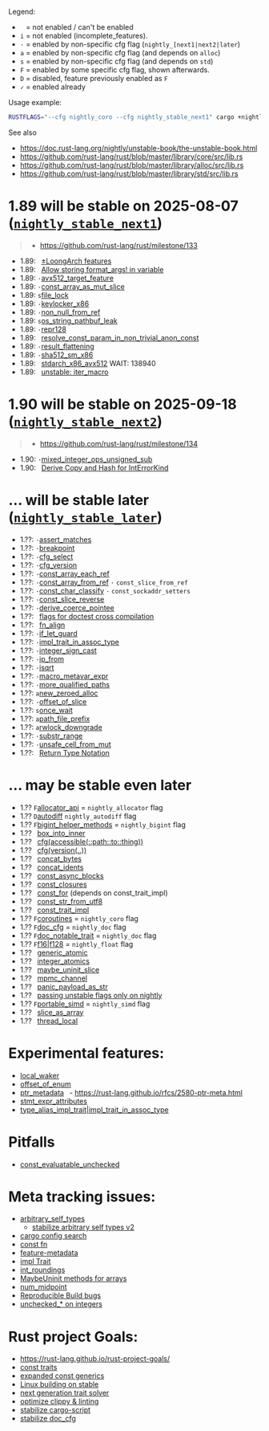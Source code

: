 

Legend:
- ` ` = not enabled / can't be enabled
- `i` = not enabled (incomplete_features).
- `·` = enabled by non-specific cfg flag (`nightly_[next1|next2|later`)
- `a` = enabled by non-specific cfg flag (and depends on `alloc`)
- `s` = enabled by non-specific cfg flag (and depends on `std`)
- `F` = enabled by some specific cfg flag, shown afterwards.
- `D` = disabled, feature previously enabled as `F`
- `✓` = enabled already

Usage example:
```sh
RUSTFLAGS="--cfg nightly_coro --cfg nightly_stable_next1" cargo +nightly b
```

See also
- <https://doc.rust-lang.org/nightly/unstable-book/the-unstable-book.html>
- <https://github.com/rust-lang/rust/blob/master/library/core/src/lib.rs>
- <https://github.com/rust-lang/rust/blob/master/library/alloc/src/lib.rs>
- <https://github.com/rust-lang/rust/blob/master/library/std/src/lib.rs>


# 1.89 will be stable on 2025-08-07 ([`nightly_stable_next1`](https://releases.rs/docs/1.89.0/))
> - <https://github.com/rust-lang/rust/milestone/133>
<!-- > - <https://blog.rust-lang.org/2025/08/07/Rust-1.89.0> -->
<!-- > - <https://github.com/rust-lang/rust/releases/tag/1.89.0> -->

- 1.89: ` `[±LoongArch features](https://github.com/rust-lang/rust/pull/135015)
- 1.89: ` `[Allow storing format_args! in variable](https://github.com/rust-lang/rust/pull/140748)
- 1.89: `·`[avx512_target_feature](https://github.com/rust-lang/rust/pull/138940)
- 1.89: `·`[const_array_as_mut_slice](https://github.com/rust-lang/rust/pull/140066)
- 1.89: `s`[file_lock](https://github.com/rust-lang/rust/pull/136794)
- 1.89: `·`[keylocker_x86](https://github.com/rust-lang/rust/pull/140766)
- 1.89: `·`[non_null_from_ref](https://github.com/rust-lang/rust/pull/140511)
- 1.89: `s`[os_string_pathbuf_leak](https://github.com/rust-lang/rust/pull/137992)
- 1.89: `·`[repr128](https://github.com/rust-lang/rust/pull/138285)
- 1.89: ` `[resolve_const_param_in_non_trivial_anon_const](https://github.com/rust-lang/rust/pull/142157)
- 1.89: `·`[result_flattening](https://github.com/rust-lang/rust/pull/141072)
- 1.89: `·`[sha512_sm_x86](https://github.com/rust-lang/rust/pull/140767)
- 1.89: ` `[stdarch_x86_avx512](https://github.com/rust-lang/rust/issues/111137) WAIT: 138940
- 1.89: ` `[unstable: iter_macro](https://github.com/rust-lang/stdarch/pull/1819)

# 1.90 will be stable on 2025-09-18 ([`nightly_stable_next2`](https://releases.rs/docs/1.89.0/))
> - <https://github.com/rust-lang/rust/milestone/134>
<!-- > - <https://blog.rust-lang.org/2025/09/18/Rust-1.90.0> -->
<!-- > - <https://github.com/rust-lang/rust/releases/tag/1.90.0> -->

- 1.90: `·`[mixed_integer_ops_unsigned_sub](https://github.com/rust-lang/rust/pull/143236)
- 1.90: ` `[Derive Copy and Hash for IntErrorKind](https://github.com/rust-lang/rust/pull/131923)

# … will be stable later ([`nightly_stable_later`](https://releases.rs/#ongoing-stabilization-prs))

- 1.??: `·`[assert_matches](https://github.com/rust-lang/rust/pull/137487)
- 1.??: `·`[breakpoint](https://github.com/rust-lang/rust/pull/142325)
- 1.??: `·`[cfg_select](https://github.com/rust-lang/rust/issues/115585)
- 1.??: `·`[cfg_version](https://github.com/rust-lang/rust/pull/141766)
- 1.??: `·`[const_array_each_ref](https://github.com/rust-lang/rust/pull/143383)
- 1.??: `·`[const_array_from_ref](https://github.com/rust-lang/rust/issues/90206)
        `·` `const_slice_from_ref`
- 1.??: `·`[const_char_classify](https://github.com/rust-lang/rust/pull/138129)
        `·` `const_sockaddr_setters`
- 1.??: `·`[const_slice_reverse](https://github.com/rust-lang/rust/pull/143382)
- 1.??: `·`[derive_coerce_pointee](https://github.com/rust-lang/rust/pull/133820)
- 1.??: ` `[flags for doctest cross compilation](https://github.com/rust-lang/rust/pull/137096)
- 1.??: ` `[fn_align](https://github.com/rust-lang/rust/pull/140261)
- 1.??: `·`[if_let_guard](https://github.com/rust-lang/rust/pull/141295)
- 1.??: `·`[impl_trait_in_assoc_type](https://github.com/rust-lang/rust/pull/120700)
- 1.??: `·`[integer_sign_cast](https://github.com/rust-lang/rust/pull/137026)
- 1.??: `·`[ip_from](https://github.com/rust-lang/rust/pull/141744)
- 1.??: `·`[isqrt](https://github.com/rust-lang/rust/pull/131391)
- 1.??: `·`[macro_metavar_expr](https://github.com/rust-lang/rust/pull/122808)
- 1.??: `·`[more_qualified_paths](https://github.com/rust-lang/rust/pull/141922)
- 1.??: `a`[new_zeroed_alloc](https://github.com/rust-lang/rust/issues/129396)
- 1.??: `·`[offset_of_slice](https://github.com/rust-lang/rust/pull/139673)
- 1.??: `s`[once_wait](https://github.com/rust-lang/rust/pull/136360)
- 1.??: `a`[path_file_prefix](https://github.com/rust-lang/rust/pull/129114)
- 1.??: `a`[rwlock_downgrade](https://github.com/rust-lang/rust/pull/143191)
- 1.??: `·`[substr_range](https://github.com/rust-lang/rust/pull/141266)
- 1.??: `·`[unsafe_cell_from_mut](https://github.com/rust-lang/rust/pull/131261)
- 1.??: ` `[Return Type Notation](https://github.com/rust-lang/rust/pull/138424)

# … may be stable even later

- 1.?? `F`[allocator_api](https://github.com/rust-lang/rust/issues/32838)
        = `nightly_allocator` flag
- 1.?? `D`[autodiff](https://github.com/rust-lang/rust/issues/124509)
          `nightly_autodiff` flag
- 1.?? `F`[bigint_helper_methods](https://github.com/rust-lang/rust/issues/85532)
        = `nightly_bigint` flag
- 1.?? ` `[box_into_inner](https://github.com/rust-lang/rust/issues/80437)
- 1.?? ` `[cfg(accessible(::path::to::thing))](https://github.com/rust-lang/rust/issues/64797)
- 1.?? ` `[cfg(version(..))](https://github.com/rust-lang/rust/issues/64796)
- 1.?? ` `[concat_bytes](https://github.com/rust-lang/rust/issues/87555)
- 1.?? ` `[concat_idents](https://github.com/rust-lang/rust/issues/29599)
- 1.?? ` `[const_async_blocks](https://github.com/rust-lang/rust/issues/85368)
- 1.?? ` `[const_closures](https://github.com/rust-lang/rust/issues/106003)
- 1.?? ` `[const_for](https://github.com/rust-lang/rust/issues/87575)
          (depends on const_trait_impl)
- 1.?? ` `[const_str_from_utf8](https://github.com/rust-lang/rust/issues/91006)
- 1.?? ` `[const_trait_impl](https://github.com/rust-lang/rust/issues/67792)
- 1.?? `F`[coroutines](https://github.com/rust-lang/rust/issues/43122)
        = `nightly_coro` flag
- 1.?? `F`[doc_cfg](https://github.com/rust-lang/rust/issues/43781)
        = `nightly_doc` flag
- 1.?? `F`[doc_notable_trait](https://github.com/rust-lang/rust/issues/45040)
        = `nightly_doc` flag
- 1.?? `F`[f16|f128](https://github.com/rust-lang/rust/issues/116909)
        = `nightly_float` flag
- 1.?? ` `[generic_atomic](https://github.com/rust-lang/rust/issues/130539)
- 1.?? ` `[integer_atomics](https://github.com/rust-lang/rust/issues/99069)
- 1.?? ` `[maybe_uninit_slice](https://github.com/rust-lang/rust/issues/63569)
- 1.?? ` `[mpmc_channel](https://github.com/rust-lang/rust/issues/126840)
- 1.?? ` `[panic_payload_as_str](https://github.com/rust-lang/rust/issues/125175)
- 1.?? ` `[passing unstable flags only on nightly](https://github.com/rust-lang/cargo/issues/14733)
- 1.?? `F`[portable_simd](https://github.com/rust-lang/rust/issues/86656)
        = `nightly_simd` flag
- 1.?? ` `[slice_as_array](https://github.com/rust-lang/rust/issues/133508)
- 1.?? ` `[thread_local](https://github.com/rust-lang/rust/issues/29594)

# Experimental features:
- [local_waker](https://github.com/rust-lang/rust/issues/118959)
- [offset_of_enum](https://github.com/rust-lang/rust/issues/120141)
- [ptr_metadata](https://github.com/rust-lang/rust/issues/81513)
 ` `- <https://rust-lang.github.io/rfcs/2580-ptr-meta.html>
- [stmt_expr_attributes](https://github.com/rust-lang/rust/issues/15701)
- [type_alias_impl_trait|impl_trait_in_assoc_type](https://github.com/rust-lang/rust/issues/63063)

# Pitfalls
- [const_evaluatable_unchecked](https://github.com/rust-lang/rust/issues/76200)

# Meta tracking issues:
- [arbitrary_self_types](https://github.com/rust-lang/rust/issues/44874)
  - [stabilize arbitrary self types v2](https://github.com/rust-lang/rust/pull/135881)
- [cargo config search](https://github.com/rust-lang/cargo/issues/9769)
- [const fn](https://github.com/rust-lang/rust/issues/57563)
- [feature-metadata](https://github.com/rust-lang/cargo/issues/14157)
- [impl Trait](https://github.com/rust-lang/rust/issues/63066)
- [int_roundings](https://github.com/rust-lang/rust/issues/88581)
- [MaybeUninit methods for arrays](https://github.com/rust-lang/rust/issues/96097)
- [num_midpoint](https://github.com/rust-lang/rust/issues/110840)
- [Reproducible Build bugs](https://github.com/rust-lang/rust/issues/129080)
- [unchecked_* on integers](https://github.com/rust-lang/rust/issues/85122)

# Rust project Goals:
- <https://rust-lang.github.io/rust-project-goals/>
- [const traits](https://github.com/rust-lang/rust-project-goals/issues/106)
- [expanded const generics](https://github.com/rust-lang/rust-project-goals/issues/100)
- [Linux building on stable](https://github.com/rust-lang/rust-project-goals/issues/116)
- [next generation trait solver](https://github.com/rust-lang/rust-project-goals/issues/113)
- [optimize clippy & linting](https://github.com/rust-lang/rust-project-goals/issues/114)
- [stabilize cargo-script](https://github.com/rust-lang/rust-project-goals/issues/119)
- [stabilize doc_cfg](https://github.com/rust-lang/rust-project-goals/issues/120)


